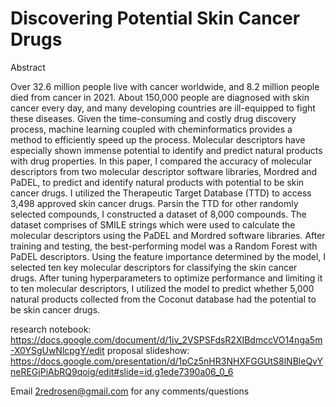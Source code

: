 # Discovering Potential Skin Cancer Drugs

Abstract

Over 32.6 million people live with cancer worldwide, and 8.2 million people died from cancer in 2021. About 150,000 people are diagnosed with skin cancer every day, and many developing countries are ill-equipped to fight these diseases. Given the time-consuming and costly drug discovery process, machine learning coupled with cheminformatics provides a method to efficiently speed up the process. Molecular descriptors have especially shown immense potential to identify and predict natural products with drug properties. In this paper, I compared the accuracy of molecular descriptors from two molecular descriptor software libraries, Mordred and PaDEL, to predict and identify natural products with potential to be skin cancer drugs. I utilized the Therapeutic Target Database (TTD) to access 3,498 approved skin cancer drugs. Parsin the TTD for other randomly selected compounds, I constructed a dataset of 8,000 compounds. The dataset comprises of SMILE strings which were used to calculate the molecular descriptors using the PaDEL and Mordred software libraries. After training and testing, the best-performing model was a Random Forest with PaDEL descriptors. Using the feature importance determined by the model, I selected ten key molecular descriptors for classifying the skin cancer drugs. After tuning hyperparameters to optimize performance and limiting it to ten molecular descriptors, I utilized the model to predict whether 5,000 natural products collected from the Coconut database had the potential to be skin cancer drugs.

research notebook: https://docs.google.com/document/d/1iv_2VSPSFdsR2XIBdmccVO14nga5m-X0YSgUwNlcpgY/edit
proposal slideshow: https://docs.google.com/presentation/d/1pCz5nHR3NHXFGGUtS8lNBleQvYneREGjPiAbRQ9qoig/edit#slide=id.g1ede7390a06_0_6

Email 2redrosen@gmail.com for any comments/questions
